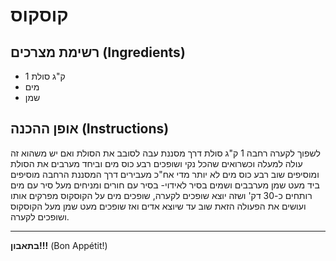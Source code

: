 # קוסקוס

## רשימת מצרכים (Ingredients)
- 1 ק"ג סולת
- מים
- שמן

## אופן ההכנה (Instructions)
לשפוך לקערה רחבה 1 ק"ג סולת דרך מסננת עבה לסובב את הסולת ואם יש  משהוא זה עולה למעלה וכשרואים שהכל נקי ושופכים רבע כוס מים וביחד מערבים את הסולת ומוסיפים שוב רבע כוס מים לא יותר מדי  אח"כ מעבירים דרך המסננת הרחבה מוסיפים ביד מעט שמן מערבבים ושמים בסיר לאידוי- בסיר עם חורים ומניחים מעל סיר עם מים רותחים כ-30 דק' ושזה יוצא שופכים לקערה, שופכים מים על הקוסקוס מפרקים אותו ועושים את הפעולה הזאת שוב עד שיוצא אדים ואז שופכים מעט שמן מעל הקוסקוס ושופכים לקערה.


---
**בתאבון!!!** (Bon Appétit!)
